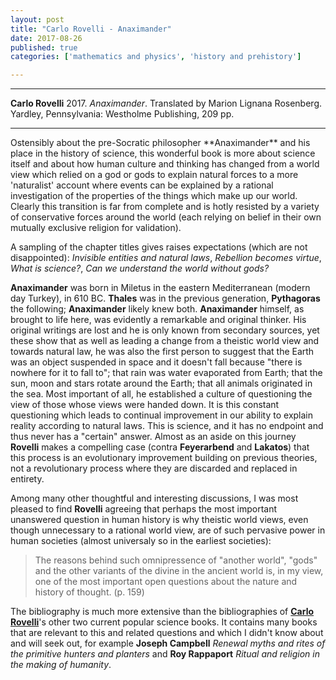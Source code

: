 ```yaml
---
layout: post
title: "Carlo Rovelli - Anaximander"
date: 2017-08-26
published: true
categories: ['mathematics and physics', 'history and prehistory']

---
```



***
<b>Carlo Rovelli</b> 2017. _Anaximander_. Translated by Marion Lignana Rosenberg.  Yardley, Pennsylvania: Westholme Publishing, 209 pp.

***
<img align="right" src="http://www.westholmepublishing.com/images/books/First-Scientist.jpg" alt="">  
Ostensibly about the pre-Socratic philosopher **Anaximander** and his place in the history of science, this wonderful book is more about science itself and about how human culture and thinking has changed from a world view which relied on a god or gods to explain natural forces to a more 'naturalist' account where events can be explained by a rational investigation of the properties of the things which make up our world. Clearly this transition is far from complete and is hotly resisted by a variety of conservative forces around the world (each relying on belief in their own mutually exclusive religion for validation).       

A sampling of the chapter titles gives raises expectations (which are not disappointed): _Invisible entities and natural laws_, _Rebellion becomes virtue_, _What is science?_, _Can we understand the world without gods?_  

**Anaximander** was born in Miletus in the eastern Mediterranean (modern day Turkey), in 610 BC.  **Thales** was in the previous generation, **Pythagoras** the following; **Anaximander** likely knew both.  **Anaximander** himself, as brought to life here, was evidently a remarkable and original thinker.  His original writings are  lost and he is only known from secondary sources, yet these show that as well as leading a change from a theistic world view and towards natural law, he was also the first person to suggest that the Earth was an object suspended in space and it doesn't fall because "there is nowhere for it to fall to"; that rain was water evaporated from Earth; that the sun, moon and stars rotate around the Earth; that all animals originated in the sea.  Most important of all, he established a culture of questioning the view of those whose views were handed down.  It is this constant questioning which leads to continual improvement in our ability to explain reality according to natural laws.  This is science, and it has no endpoint and thus never has a "certain" answer.  Almost as an aside on this journey **Rovelli** makes a compelling case (contra **Feyerarbend** and **Lakatos**) that this process is an evolutionary improvement building on previous theories, not a revolutionary process where they are discarded and replaced in entirety.      

Among many other thoughtful and interesting discussions, I was most pleased to find **Rovelli** agreeing that perhaps the most important unanswered question in human history is why theistic world views, even though unnecessary to a rational world view, are of such pervasive power in human societies (almost universaly so in the earliest societies):

> The reasons behind such omnipressence of "another world", "gods" and the other variants of the divine in the ancient world is, in my view, one of the most important open questions about the nature and history of thought. (p. 159)

The bibliography is much more extensive than the bibliographies of [**Carlo Rovelli**](http://www.cpt.univ-mrs.fr/~rovelli/)'s other two current popular science books. It contains many books that are relevant to this and related questions and which I didn't know about and will seek out, for example **Joseph Campbell** _Renewal myths and rites of the primitive hunters and planters_ and **Roy Rappaport** _Ritual and religion in the making of humanity_. 
